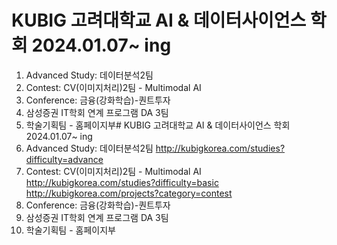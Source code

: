 # KUBIG 고려대학교 AI & 데이터사이언스 학회 2024.01.07~ ing
1. Advanced Study: 데이터분석2팀
2. Contest: CV(이미지처리)2팀 - Multimodal AI
3. Conference: 금융(강화학습)-퀀트투자
4. 삼성증권 IT학회 연계 프로그램 DA 3팀
5. 학술기획팀 - 홈페이지부# KUBIG 고려대학교 AI & 데이터사이언스 학회 2024.01.07~ ing
1. Advanced Study: 데이터분석2팀 http://kubigkorea.com/studies?difficulty=advance
2. Contest: CV(이미지처리)2팀 - Multimodal AI http://kubigkorea.com/studies?difficulty=basic http://kubigkorea.com/projects?category=contest
3. Conference: 금융(강화학습)-퀀트투자
4. 삼성증권 IT학회 연계 프로그램 DA 3팀
5. 학술기획팀 - 홈페이지부
